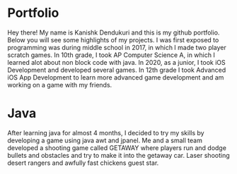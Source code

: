 # Portfolio

Hey there! My name is Kanishk Dendukuri and this is my github portfolio. Below you will see some highlights of my projects. I was first exposed to programming was during middle school in 2017, in which I made two player scratch games. In 10th grade, I took AP Computer Science A, in which I learned alot about non block code with java. In 2020, as a junior, I took iOS Development and developed several games. In 12th grade I took Advanced iOS App Development to learn more advanced game development and am working on a game with my friends.


# Java
After learning java for almost 4 months, I decided to try my skills by developing a game using java awt and jpanel. Me and a small team developed a shooting game called GETAWAY where players run and dodge bullets and obstacles and try to make it into the getaway car. Laser shooting desert rangers and awfully fast chickens guest star.

